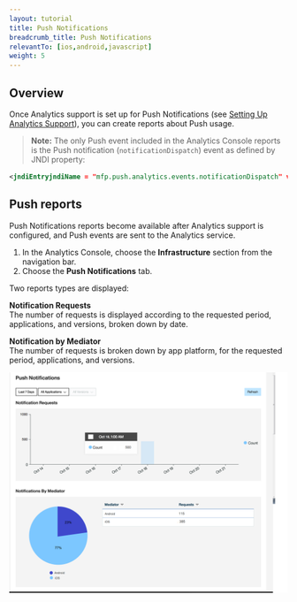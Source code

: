 ```yaml
---
layout: tutorial
title: Push Notifications
breadcrumb_title: Push Notifications
relevantTo: [ios,android,javascript]
weight: 5
---
```

## Overview
Once Analytics support is set up for Push Notifications  (see [Setting Up Analytics Support](../../../notifications/analytics/)), you can create reports about Push usage.

> **Note:** The only Push event included in the Analytics Console reports is the Push notification (`notificationDispatch`) event as defined by JNDI property:

```xml
<jndiEntryjndiName = "mfp.push.analytics.events.notificationDispatch" value = "true"/>
```

## Push reports
Push Notifications reports become available after Analytics support is configured, and Push events are sent to the Analytics service.

1. In the Analytics Console, choose the **Infrastructure** section from the navigation bar.
2. Choose the **Push Notifications** tab.

Two reports types are displayed:

**Notification Requests**  
The number of requests is displayed according to the requested period, applications, and versions, broken down by date.

**Notification by Mediator**  
The number of requests is broken down by app platform, for the requested period, applications, and versions.

![Push Notification reports](pushNotifications.png)
